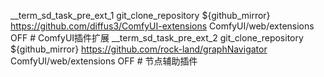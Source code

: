 __term_sd_task_pre_ext_1 git_clone_repository ${github_mirror} https://github.com/diffus3/ComfyUI-extensions ComfyUI/web/extensions OFF # ComfyUI插件扩展
__term_sd_task_pre_ext_2 git_clone_repository ${github_mirror} https://github.com/rock-land/graphNavigator ComfyUI/web/extensions OFF # 节点辅助插件